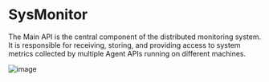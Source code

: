 # SysMonitor
The Main API is the central component of the distributed monitoring system. It is responsible for receiving, storing, and providing access to system metrics collected by multiple Agent APIs running on different machines.

![image](https://github.com/user-attachments/assets/3cfdc56e-1391-4562-878c-11bff02bd5ad)

